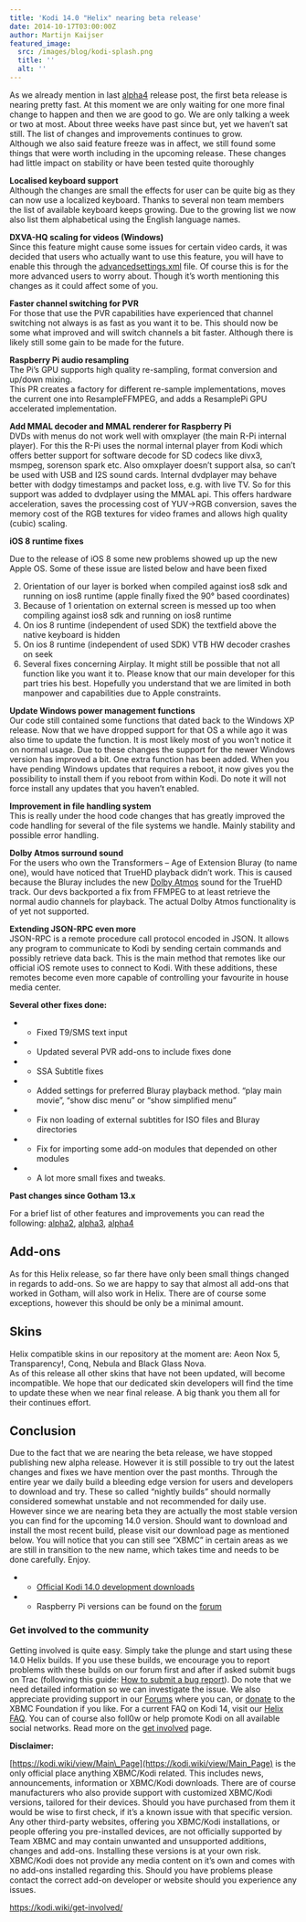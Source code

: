 ```yaml
---
title: 'Kodi 14.0 "Helix" nearing beta release'
date: 2014-10-17T03:00:00Z
author: Martijn Kaijser
featured_image:
  src: /images/blog/kodi-splash.png
  title: ''
  alt: ''
---
```

As we already mention in last [alpha4](/article/kodi-140-helix-alpha-4) release post, the first beta release is nearing pretty fast. At this moment we are only waiting for one more final change to happen and then we are good to go. We are only talking a week or two at most. About three weeks have past since but, yet we haven’t sat still. The list of changes and improvements continues to grow.  
 Although we also said feature freeze was in affect, we still found some things that were worth including in the upcoming release. These changes had little impact on stability or have been tested quite thoroughly

 **Localised keyboard support**  
 Although the changes are small the effects for user can be quite big as they can now use a localized keyboard. Thanks to several non team members the list of available keyboard keeps growing. Due to the growing list we now also list them alphabetical using the English language names.

 **DXVA-HQ scaling for videos (Windows)**  
 Since this feature might cause some issues for certain video cards, it was decided that users who actually want to use this feature, you will have to enable this through the [advancedsettings.xml](https://kodi.wiki/view/Advancedsettings.xml) file. Of course this is for the more advanced users to worry about. Though it’s worth mentioning this changes as it could affect some of you.

 **Faster channel switching for PVR**  
 For those that use the PVR capabilities have experienced that channel switching not always is as fast as you want it to be. This should now be some what improved and will switch channels a bit faster. Although there is likely still some gain to be made for the future.

 **Raspberry Pi audio resampling**  
 The Pi’s GPU supports high quality re-sampling, format conversion and up/down mixing.  
 This PR creates a factory for different re-sample implementations, moves the current one into ResampleFFMPEG, and adds a ResamplePi GPU accelerated implementation.

 **Add MMAL decoder and MMAL renderer for Raspberry Pi**  
 DVDs with menus do not work well with omxplayer (the main R-Pi internal player). For this the R-Pi uses the normal internal player from Kodi which offers better support for software decode for SD codecs like divx3, msmpeg, sorenson spark etc. Also omxplayer doesn’t support alsa, so can’t be used with USB and I2S sound cards. Internal dvdplayer may behave better with dodgy timestamps and packet loss, e.g. with live TV. So for this support was added to dvdplayer using the MMAL api. This offers hardware acceleration, saves the processing cost of YUV-\>RGB conversion, saves the memory cost of the RGB textures for video frames and allows high quality (cubic) scaling.

 **iOS 8 runtime fixes**

 Due to the release of iOS 8 some new problems showed up up the new Apple OS. Some of these issue are listed below and have been fixed

 
 2. Orientation of our layer is borked when compiled against ios8 sdk and running on ios8 runtime (apple finally fixed the 90° based coordinates)
 4. Because of 1 orientation on external screen is messed up too when compiling against ios8 sdk and running on ios8 runtime
 6. On ios 8 runtime (independent of used SDK) the textfield above the native keyboard is hidden
 8. On ios 8 runtime (independent of used SDK) VTB HW decoder crashes on seek
 10. Several fixes concerning Airplay. It might still be possible that not all function like you want it to. Please know that our main developer for this part tries his best. Hopefully you understand that we are limited in both manpower and capabilities due to Apple constraints.
 
 **Update Windows power management functions**  
 Our code still contained some functions that dated back to the Windows XP release. Now that we have dropped support for that OS a while ago it was also time to update the function. It is most likely most of you won’t notice it on normal usage. Due to these changes the support for the newer Windows version has improved a bit. One extra function has been added. When you have pending Windows updates that requires a reboot, it now gives you the possibility to install them if you reboot from within Kodi. Do note it will not force install any updates that you haven’t enabled.

 **Improvement in file handling system**  
 This is really under the hood code changes that has greatly improved the code handling for several of the file systems we handle. Mainly stability and possible error handling.

 **Dolby Atmos surround sound**  
 For the users who own the Transformers – Age of Extension Bluray (to name one), would have noticed that TrueHD playback didn’t work. This is caused because the Bluray includes the new [Dolby Atmos](https://www.dolby.com/technologies/dolby-atmos/) sound for the TrueHD track. Our devs backported a fix from FFMPEG to at least retrieve the normal audio channels for playback. The actual Dolby Atmos functionality is of yet not supported.

 **Extending JSON-RPC even more**  
 JSON-RPC is a remote procedure call protocol encoded in JSON. It allows any program to communicate to Kodi by sending certain commands and possibly retrieve data back. This is the main method that remotes like our official iOS remote uses to connect to Kodi. With these additions, these remotes become even more capable of controlling your favourite in house media center.

 **Several other fixes done:**

 
 * * Fixed T9/SMS text input
 * * Updated several PVR add-ons to include fixes done
 * * SSA Subtitle fixes
 * * Added settings for preferred Bluray playback method. “play main movie”, “show disc menu” or “show simplified menu”
 * * Fix non loading of external subtitles for ISO files and Bluray directories
 * * Fix for importing some add-on modules that depended on other modules
 * * A lot more small fixes and tweaks.
 
 **Past changes since Gotham 13.x**

 For a brief list of other features and improvements you can read the following: [alpha2](https://kodi.wiki/kodi-14-0-helix-alpha-2/), [alpha3](https://kodi.wiki/kodi-14-0-helix-alpha-3/), [alpha4](https://kodi.wiki/kodi-14-0-helix-alpha-4/)

 Add-ons
-------

 As for this Helix release, so far there have only been small things changed in regards to add-ons. So we are happy to say that almost all add-ons that worked in Gotham, will also work in Helix. There are of course some exceptions, however this should be only be a minimal amount.

 Skins
-----

 Helix compatible skins in our repository at the moment are: Aeon Nox 5, Transparency!, Conq, Nebula and Black Glass Nova.  
 As of this release all other skins that have not been updated, will become incompatible. We hope that our dedicated skin developers will find the time to update these when we near final release. A big thank you them all for their continues effort.

 Conclusion
----------

 Due to the fact that we are nearing the beta release, we have stopped publishing new alpha release. However it is still possible to try out the latest changes and fixes we have mention over the past months. Through the entire year we daily build a bleeding edge version for users and developers to download and try. These so called “nightly builds” should normally considered somewhat unstable and not recommended for daily use. However since we are nearing beta they are actually the most stable version you can find for the upcoming 14.0 version. Should want to download and install the most recent build, please visit our download page as mentioned below. You will notice that you can still see “XBMC” in certain areas as we are still in transition to the new name, which takes time and needs to be done carefully. Enjoy.

 
 * * [Official Kodi 14.0 development downloads](https://kodi.wiki/download/)
 * * Raspberry Pi versions can be found on the [forum](https://forum.kodi.tv/forumdisplay.php?fid=166)
 
 ### Get involved to the community

 Getting involved is quite easy. Simply take the plunge and start using these 14.0 Helix builds. If you use these builds, we encourage you to report problems with these builds on our forum first and after if asked submit bugs on Trac (following this guide: [How to submit a bug report](https://kodi.wiki/view/HOW-TO:Submit_a_bug_report)). Do note that we need detailed information so we can investigate the issue. We also appreciate providing support in our [Forums](https://forum.kodi.tv/ "XBMC Forums") where you can, or [donate](https://kodi.wiki/contribute/donate/ "XBMC Foundation Donations") to the XBMC Foundation if you like. For a current FAQ on Kodi 14, visit our [Helix FAQ](https://kodi.wiki/view/Kodi_v14_(Helix)_FAQ). You can of course also foll0w or help promote Kodi on all available social networks. Read more on the [get involved](/get-involved) page.

 **Disclaimer:**

 [https://kodi.wiki/view/Main\_Page](https://kodi.wiki/view/Main_Page) is the only official place anything XBMC/Kodi related. This includes news, announcements, information or XBMC/Kodi downloads. There are of course manufacturers who also provide support with customized XBMC/Kodi versions, tailored for their devices. Should you have purchased from them it would be wise to first check, if it’s a known issue with that specific version. Any other third-party websites, offering you XBMC/Kodi installations, or people offering you pre-installed devices, are not officially supported by Team XBMC and may contain unwanted and unsupported additions, changes and add-ons. Installing these versions is at your own risk. XBMC/Kodi does not provide any media content on it’s own and comes with no add-ons installed regarding this. Should you have problems please contact the correct add-on developer or website should you experience any issues.

 <https://kodi.wiki/get-involved/>

 